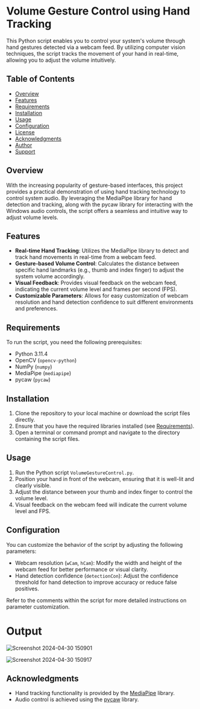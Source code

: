 
# Volume Gesture Control using Hand Tracking

This Python script enables you to control your system's volume through hand gestures detected via a webcam feed. By utilizing computer vision techniques, the script tracks the movement of your hand in real-time, allowing you to adjust the volume intuitively.

## Table of Contents

- [Overview](#overview)
- [Features](#features)
- [Requirements](#requirements)
- [Installation](#installation)
- [Usage](#usage)
- [Configuration](#configuration)
- [License](#license)
- [Acknowledgments](#acknowledgments)
- [Author](#author)
- [Support](#support)

## Overview

With the increasing popularity of gesture-based interfaces, this project provides a practical demonstration of using hand tracking technology to control system audio. By leveraging the MediaPipe library for hand detection and tracking, along with the pycaw library for interacting with the Windows audio controls, the script offers a seamless and intuitive way to adjust volume levels.

## Features

- **Real-time Hand Tracking**: Utilizes the MediaPipe library to detect and track hand movements in real-time from a webcam feed.
- **Gesture-based Volume Control**: Calculates the distance between specific hand landmarks (e.g., thumb and index finger) to adjust the system volume accordingly.
- **Visual Feedback**: Provides visual feedback on the webcam feed, indicating the current volume level and frames per second (FPS).
- **Customizable Parameters**: Allows for easy customization of webcam resolution and hand detection confidence to suit different environments and preferences.

## Requirements

To run the script, you need the following prerequisites:

- Python 3.11.4
- OpenCV (`opencv-python`)
- NumPy (`numpy`)
- MediaPipe (`mediapipe`)
- pycaw (`pycaw`)


## Installation

1. Clone the repository to your local machine or download the script files directly.
2. Ensure that you have the required libraries installed (see [Requirements](#requirements)).
3. Open a terminal or command prompt and navigate to the directory containing the script files.

## Usage

1. Run the Python script `VolumeGestureControl.py`.
2. Position your hand in front of the webcam, ensuring that it is well-lit and clearly visible.
3. Adjust the distance between your thumb and index finger to control the volume level.
4. Visual feedback on the webcam feed will indicate the current volume level and FPS.

## Configuration

You can customize the behavior of the script by adjusting the following parameters:

- Webcam resolution (`wCam`, `hCam`): Modify the width and height of the webcam feed for better performance or visual clarity.
- Hand detection confidence (`detectionCon`): Adjust the confidence threshold for hand detection to improve accuracy or reduce false positives.

Refer to the comments within the script for more detailed instructions on parameter customization.


# Output 
![Screenshot 2024-04-30 150901](https://github.com/ErDevanshgupta/Volume-Gesture-Control-using-Hand-Tracking-Computer-Vision-/assets/110588013/8b137309-1a51-415b-86df-09154d75ccc7)

![Screenshot 2024-04-30 150917](https://github.com/ErDevanshgupta/Volume-Gesture-Control-using-Hand-Tracking-Computer-Vision-/assets/110588013/44b985ef-00ef-4765-8ee3-9750747671f8)

## Acknowledgments

- Hand tracking functionality is provided by the [MediaPipe](https://mediapipe.dev/) library.
- Audio control is achieved using the [pycaw](https://github.com/AndreMiras/pycaw) library.

